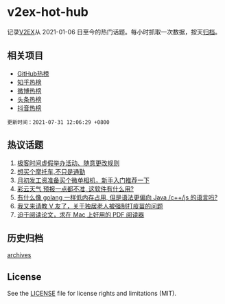 # v2ex-hot-hub

 记录[V2EX](https://www.v2ex.com/)从 2021-01-06 日至今的热门话题。每小时抓取一次数据，按天[归档](archives)。
 
 ## 相关项目

- [GitHub热榜](https://github.com/snaildev/github-hot-hub)
- [知乎热榜](https://github.com/snaildev/zhihu-hot-hub)
- [微博热榜](https://github.com/snaildev/weibo-hot-hub)
- [头条热榜](https://github.com/snaildev/toutiao-hot-hub)
- [抖音热榜](https://github.com/snaildev/douyin-hot-hub)


 `更新时间：2021-07-31 12:06:29 +0800`

## 热议话题

1. [极客时间虚假举办活动、随意更改规则](https://www.v2ex.com/t/792714)
1. [想买个摩托车,不只是通勤](https://www.v2ex.com/t/792665)
1. [月初发工资准备买个微单相机，新手入门推荐一下](https://www.v2ex.com/t/792696)
1. [彩云天气 预报一点都不准, 这软件有什么用?](https://www.v2ex.com/t/792669)
1. [有什么像 golang 一样低内存占用, 但是语法更偏向 Java /c++/js 的语言吗?](https://www.v2ex.com/t/792668)
1. [我又来请教 V 友了，关于独居老人被强制打疫苗的问题](https://www.v2ex.com/t/792674)
1. [迫于阅读论文，求在 Mac 上好用的 PDF 阅读器](https://www.v2ex.com/t/792732)

## 历史归档

[archives](archives)

## License

See the [LICENSE](LICENSE) file for license rights and limitations (MIT).
